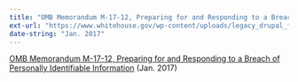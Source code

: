 ```yaml
---
title: "OMB Memorandum M-17-12, Preparing for and Responding to a Breach of Personally Identifiable Information"
ext-url: "https://www.whitehouse.gov/wp-content/uploads/legacy_drupal_files/omb/memoranda/2017/m-17-12_0.pdf"
date-string: "Jan. 2017"
---
```

[OMB Memorandum M-17-12, Preparing for and Responding to a Breach of Personally Identifiable Information](https://www.whitehouse.gov/wp-content/uploads/legacy_drupal_files/omb/memoranda/2017/m-17-12_0.pdf) (Jan. 2017)
